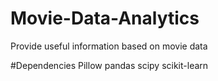 # Movie-Data-Analytics
Provide useful information based on movie data

#Dependencies
Pillow
pandas
scipy
scikit-learn

<!-- [![build status of master](https://travis-ci.org/robjweiss/Movie-Data-Analytics.svg?branch=master)](https://travis-ci.org/robjweiss/Movie-Data-Analytics) -->
